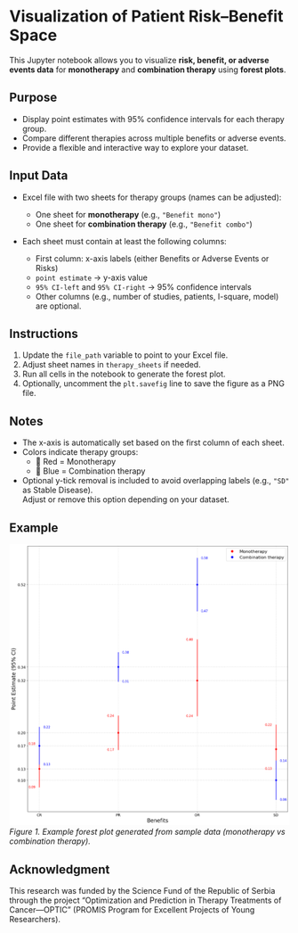 # Visualization of Patient Risk–Benefit Space

This Jupyter notebook allows you to visualize **risk, benefit, or adverse events data** for **monotherapy** and **combination therapy** using **forest plots**.  


## Purpose
- Display point estimates with 95% confidence intervals for each therapy group.  
- Compare different therapies across multiple benefits or adverse events.  
- Provide a flexible and interactive way to explore your dataset.  


## Input Data
- Excel file with two sheets for therapy groups (names can be adjusted):  
  - One sheet for **monotherapy** (e.g., `"Benefit mono"`)  
  - One sheet for **combination therapy** (e.g., `"Benefit combo"`)  

- Each sheet must contain at least the following columns:  
  - First column: x-axis labels (either Benefits or Adverse Events or Risks)  
  - `point estimate` → y-axis value  
  - `95% CI-left` and `95% CI-right` → 95% confidence intervals  
  - Other columns (e.g., number of studies, patients, I-square, model) are optional.  


## Instructions
1. Update the `file_path` variable to point to your Excel file.  
2. Adjust sheet names in `therapy_sheets` if needed.  
3. Run all cells in the notebook to generate the forest plot.  
4. Optionally, uncomment the `plt.savefig` line to save the figure as a PNG file.  


## Notes
- The x-axis is automatically set based on the first column of each sheet.  
- Colors indicate therapy groups:  
  - 🔴 Red = Monotherapy  
  - 🔵 Blue = Combination therapy  
- Optional y-tick removal is included to avoid overlapping labels (e.g., `"SD"` as Stable Disease).  
  Adjust or remove this option depending on your dataset.  
  
## Example
![Example Forest Plot](example.png)
*Figure 1. Example forest plot generated from sample data (monotherapy vs combination therapy).*



## Acknowledgment
This research was funded by the Science Fund of the Republic of Serbia through the project “Optimization and Prediction in Therapy Treatments of Cancer—OPTIC” (PROMIS Program for Excellent Projects of Young Researchers).
 



```python

```
